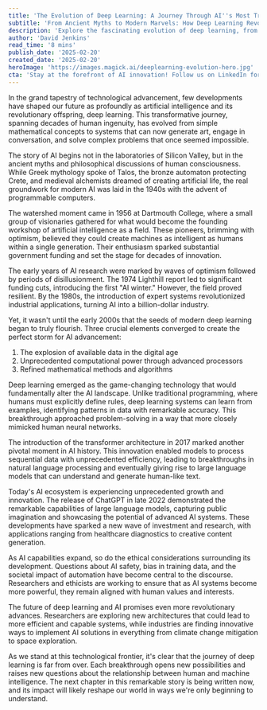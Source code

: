 ```yaml
---
title: 'The Evolution of Deep Learning: A Journey Through AI''s Most Transformative Technology'
subtitle: 'From Ancient Myths to Modern Marvels: How Deep Learning Revolutionized AI'
description: 'Explore the fascinating evolution of deep learning, from its roots in ancient mythology to its current status as AI''s most transformative technology. Discover how this revolutionary field has grown from simple mathematical concepts to systems that can generate art, engage in conversation, and solve complex problems once thought impossible.'
author: 'David Jenkins'
read_time: '8 mins'
publish_date: '2025-02-20'
created_date: '2025-02-20'
heroImage: 'https://images.magick.ai/deeplearning-evolution-hero.jpg'
cta: 'Stay at the forefront of AI innovation! Follow us on LinkedIn for regular updates on the latest developments in deep learning and artificial intelligence. Join our community of tech enthusiasts and industry leaders shaping the future of technology.'
---
```


In the grand tapestry of technological advancement, few developments have shaped our future as profoundly as artificial intelligence and its revolutionary offspring, deep learning. This transformative journey, spanning decades of human ingenuity, has evolved from simple mathematical concepts to systems that can now generate art, engage in conversation, and solve complex problems that once seemed impossible.

The story of AI begins not in the laboratories of Silicon Valley, but in the ancient myths and philosophical discussions of human consciousness. While Greek mythology spoke of Talos, the bronze automaton protecting Crete, and medieval alchemists dreamed of creating artificial life, the real groundwork for modern AI was laid in the 1940s with the advent of programmable computers.

The watershed moment came in 1956 at Dartmouth College, where a small group of visionaries gathered for what would become the founding workshop of artificial intelligence as a field. These pioneers, brimming with optimism, believed they could create machines as intelligent as humans within a single generation. Their enthusiasm sparked substantial government funding and set the stage for decades of innovation.

The early years of AI research were marked by waves of optimism followed by periods of disillusionment. The 1974 Lighthill report led to significant funding cuts, introducing the first "AI winter." However, the field proved resilient. By the 1980s, the introduction of expert systems revolutionized industrial applications, turning AI into a billion-dollar industry.

Yet, it wasn't until the early 2000s that the seeds of modern deep learning began to truly flourish. Three crucial elements converged to create the perfect storm for AI advancement:

1. The explosion of available data in the digital age
2. Unprecedented computational power through advanced processors
3. Refined mathematical methods and algorithms

Deep learning emerged as the game-changing technology that would fundamentally alter the AI landscape. Unlike traditional programming, where humans must explicitly define rules, deep learning systems can learn from examples, identifying patterns in data with remarkable accuracy. This breakthrough approached problem-solving in a way that more closely mimicked human neural networks.

The introduction of the transformer architecture in 2017 marked another pivotal moment in AI history. This innovation enabled models to process sequential data with unprecedented efficiency, leading to breakthroughs in natural language processing and eventually giving rise to large language models that can understand and generate human-like text.

Today's AI ecosystem is experiencing unprecedented growth and innovation. The release of ChatGPT in late 2022 demonstrated the remarkable capabilities of large language models, capturing public imagination and showcasing the potential of advanced AI systems. These developments have sparked a new wave of investment and research, with applications ranging from healthcare diagnostics to creative content generation.

As AI capabilities expand, so do the ethical considerations surrounding its development. Questions about AI safety, bias in training data, and the societal impact of automation have become central to the discourse. Researchers and ethicists are working to ensure that as AI systems become more powerful, they remain aligned with human values and interests.

The future of deep learning and AI promises even more revolutionary advances. Researchers are exploring new architectures that could lead to more efficient and capable systems, while industries are finding innovative ways to implement AI solutions in everything from climate change mitigation to space exploration.

As we stand at this technological frontier, it's clear that the journey of deep learning is far from over. Each breakthrough opens new possibilities and raises new questions about the relationship between human and machine intelligence. The next chapter in this remarkable story is being written now, and its impact will likely reshape our world in ways we're only beginning to understand.